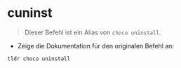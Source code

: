 # cuninst

> Dieser Befehl ist ein Alias von `choco uninstall`.

- Zeige die Dokumentation für den originalen Befehl an:

`tldr choco uninstall`
